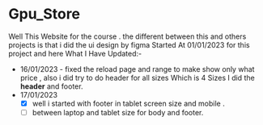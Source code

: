 # Gpu_Store
 Well This Website for the course . the different between this and others projects is that i did the ui design by figma
Started At 01/01/2023 for this project and here What I Have Updated:-
<br>
- 16/01/2023  - fixed the reload page and range to make show only what price , also i did try to do header for all sizes Which is 4 Sizes I did the <b>header</b> and footer.<br>
- 17/01/2023 
  - [x] well i started with footer in tablet screen size and mobile .<br>
  - [ ] between laptop and tablet size for body and footer.<br>
